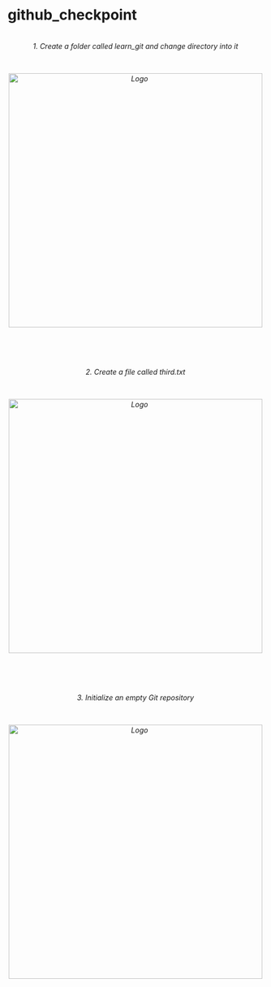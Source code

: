 # github_checkpoint


<p align="center">
  <br>
<i>1. Create a folder called learn_git and change directory into it
</p>
<br>
<p align="center">
  <img src="https://i.imgur.com/LYvLblh.jpeg" title="Logo" width="500"/>
</p>

<br>
<br>

<p align="center">
  <br>
<i>2. Create a file called third.txt
</p>
<br>
<p align="center">
    <img src="https://i.imgur.com/Fdct9Bp.jpeg" title="Logo" width="500"/>
  </p>

<br>
<br>

<p align="center">
  <br>
<i>3. Initialize an empty Git repository
</p>
<br>
<p align="center">
  <img src="https://imgur.com/d45UH4b.jpeg" title="Logo" width="500"/>
</p>

<br>
<br>


